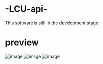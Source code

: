 # -LCU-api-
This software is still in the development stage
# preview
![image](https://github.com/BestRenektonNA/-LCU-api-/assets/101043433/1135a759-55a2-4e44-909f-a91ee457c032)
![image](https://github.com/BestRenektonNA/-LCU-api-/assets/101043433/6f0aa717-54ec-43a2-83d8-15b61c477170)
![image](https://github.com/BestRenektonNA/-LCU-api-/assets/101043433/08bf969d-61f1-4261-a011-8b8fcebd539b)


